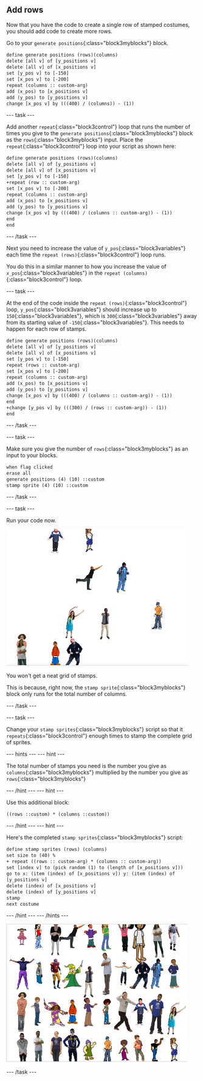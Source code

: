 ## Add rows

Now that you have the code to create a single row of stamped costumes, you should add code to create more rows.

Go to your `generate positions`{:class="block3myblocks"} block.

```blocks3
define generate positions (rows)(columns)
delete [all v] of [y_positions v]
delete [all v] of [x_positions v]
set [y_pos v] to [-150]
set [x_pos v] to [-200]
repeat (columns :: custom-arg)
add (x_pos) to [x_positions v]
add (y_pos) to [y_positions v]
change [x_pos v] by (((400) / (columns)) - (1))
```

\--- task \---

Add another `repeat`{:class="block3control"} loop that runs the number of times you give to the `generate positions`{:class="block3myblocks"} block as the `rows`{:class="block3myblocks"} input. Place the `repeat`{:class="block3control"} loop into your script as shown here:

```blocks3
define generate positions (rows)(columns)
delete [all v] of [y_positions v]
delete [all v] of [x_positions v]
set [y_pos v] to [-150]
+repeat (row :: custom-arg)
set [x_pos v] to [-200]
repeat (columns :: custom-arg)
add (x_pos) to [x_positions v]
add (y_pos) to [y_positions v]
change [x_pos v] by (((400) / (columns :: custom-arg)) - (1))
end
end
```

\--- /task \---

Next you need to increase the value of `y_pos`{:class="block3variables"} each time the `repeat (rows)`{:class="block3control"} loop runs.

You do this in a similar manner to how you increase the value of `x_pos`{:class="block3variables"} in the `repeat (columns)`{:class="block3control"} loop.

\--- task \---

At the end of the code inside the `repeat (rows)`{:class="block3control"} loop, `y_pos`{:class="block3variables"} should increase up to `150`{:class="block3variables"}, which is `300`{:class="block3variables"} away from its starting value of `-150`{:class="block3variables"}. This needs to happen for each row of stamps.

```blocks3
define generate positions (rows)(columns)
delete [all v] of [y_positions v]
delete [all v] of [x_positions v]
set [y_pos v] to [-150]
repeat (rows :: custom-arg)
set [x_pos v] to [-200]
repeat (columns :: custom-arg)
add (x_pos) to [x_positions v]
add (y_pos) to [y_positions v]
change [x_pos v] by (((400) / (columns :: custom-arg)) - (1))
end
+change [y_pos v] by (((300) / (rows :: custom-arg)) - (1))
end
```

\--- /task \---

\--- task \---

Make sure you give the number of `rows`{:class="block3myblocks"} as an input to your blocks.

```blocks3
when flag clicked
erase all
generate positions (4) (10) ::custom
stamp sprite (4) (10) ::custom
```

\--- /task \---

\--- task \---

Run your code now.

![mess of stamps](images/mess_stamps.png)

You won't get a neat grid of stamps.

This is because, right now, the `stamp sprite`{:class="block3myblocks"} block only runs for the total number of columns.

\--- /task \---

\--- task \---

Change your `stamp sprites`{:class="block3myblocks"} script so that it `repeats`{:class="block3control"} enough times to stamp the complete grid of sprites.

\--- hints \--- \--- hint \---

The total number of stamps you need is the number you give as `columns`{:class="block3myblocks"} multiplied by the number you give as `rows`{:class="block3myblocks"}

\--- /hint \--- \--- hint \---

Use this additional block:

```blocks3
((rows ::custom) * (columns ::custom))
```

\--- /hint \--- \--- hint \---

Here's the completed `stamp sprites`{:class="block3myblocks"} script:

```blocks3
define stamp sprites (rows) (columns)
set size to (40) %
+ repeat ((rows :: custom-arg) * (columns :: custom-arg))
set [index v] to (pick random (1) to (length of [x_positions v]))
go to x: (item (index) of [x_positions v]) y: (item (index) of [y_positions v]
delete (index) of [x_positions v]
delete (index) of [y_positions v]
stamp
next costume
```

\--- /hint \--- \--- /hints \---

![ordered grid](images/nice_grid.png)

\--- /task \---